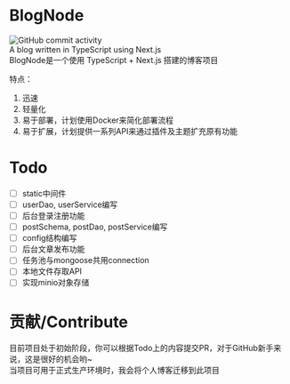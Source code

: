 # BlogNode
![GitHub commit activity](https://img.shields.io/github/commit-activity/y/BATTLEHAWK00/BlogNode-dev)  
A blog written in TypeScript using Next.js  
BlogNode是一个使用 TypeScript + Next.js 搭建的博客项目  

特点：
1. 迅速
2. 轻量化
3. 易于部署，计划使用Docker来简化部署流程
4. 易于扩展，计划提供一系列API来通过插件及主题扩充原有功能

# Todo
- [ ] static中间件
- [ ] userDao, userService编写
- [ ] 后台登录注册功能
- [ ] postSchema, postDao, postService编写
- [ ] config结构编写
- [ ] 后台文章发布功能
- [ ] 任务池与mongoose共用connection
- [ ] 本地文件存取API
- [ ] 实现minio对象存储

# 贡献/Contribute
目前项目处于初始阶段，你可以根据Todo上的内容提交PR，对于GitHub新手来说，这是很好的机会哟~  
当项目可用于正式生产环境时，我会将个人博客迁移到此项目  
